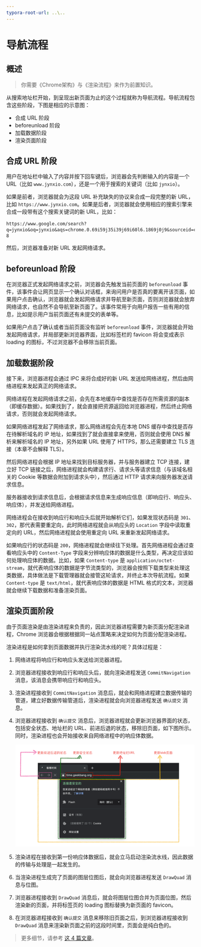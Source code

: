 ```yaml
---
typora-root-url: ..\..
---
```


# 导航流程

## 概述

> 你需要《Chrome架构》与《渲染流程》来作为前置知识。

从搜索地址栏开始，到呈现出新页面为止的这个过程就称为导航流程。导航流程包含这些阶段，下图是相应的示意图：

- 合成 URL 阶段
- beforeunload 阶段
- 加载数据阶段
- 渲染页面阶段

## 合成 URL 阶段

用户在地址栏中输入了内容并按下回车键后，浏览器会先判断输入的内容是一个 URL（比如 `www.jynxio.com`），还是一个用于搜索的关键词（比如 `jynxio`）。

如果是前者，浏览器就会为这段 URL 补充缺失的协议来合成一段完整的新 URL，比如 `https://www.jynxio.com`。如果是后者，浏览器就会使用相应的搜索引擎来合成一段带有这个搜索关键词的新 URL，比如：

```
https://www.google.com/search?q=jynxio&oq=jynxio&aqs=chrome.0.69i59j35i39j69i60l6.1869j0j9&sourceid=chrome&ie=UTF-8
```

然后，浏览器准备对新 URL 发起网络请求。

## beforeunload 阶段

在浏览器正式发起网络请求之前，浏览器会先触发当前页面的 `beforeunload` 事件，该事件会让网页显示一个确认对话框，来询问用户是否真的要离开该页面，如果用户点击确认，浏览器就会发起网络请求并导航至新页面，否则浏览器就会放弃网络请求，也自然不会导航至新页面了。该事件常用于向用户报告一些有用的信息，比如提示用户当前页面还有未提交的表单等。

如果用户点击了确认或者当前页面没有监听 `beforeunload` 事件，浏览器就会开始发起网络请求，并局部更新浏览器界面，比如标签栏的 favicon 将会变成表示 loading 的图标，不过浏览器不会移除当前页面。

## 加载数据阶段

接下来，浏览器进程会通过 IPC 来将合成好的新 URL 发送给网络进程，然后由网络进程来发起真正的网络请求。

网络进程在发起网络请求之前，会先在本地缓存中查找是否存在所需资源的副本（即缓存数据）。如果找到了，就会直接把资源返回给浏览器进程，然后终止网络请求，否则就会发起网络请求。

如果网络进程发起了网络请求，那么网络进程会先在本地 DNS 缓存中查找是否存在待解析域名的 IP 地址，如果找到了就会直接拿来使用，否则就会使用 DNS 解析来解析域名的 IP 地址，另外如果 URL 使用了 HTTPS，那么还需要建立 TLS 连接（本章不会解释 TLS）。

然后网络进程会根据 IP 地址来找到目标服务器，并与服务器建立 TCP 连接，建立好 TCP 链接之后，网络进程就会构建请求行、请求头等请求信息（与该域名相关的 Cookie 等数据会附加到请求头中），然后通过 HTTP 请求来向服务器发送请求信息。

服务器接收到请求信息后，会根据请求信息来生成响应信息（即响应行、响应头、响应体），并发送给网络进程。

网络进程会在接收到响应行和响应头后就开始解析它们，如果发现状态码是 `301`、`302`，那代表需要重定向，此时网络进程就会从响应头的 `Location` 字段中读取重定向的 URL，然后网络进程就会使用重定向 URL 来重新发起网络请求。

如果响应行的状态码是 `200`，网络进程就会继续往下处理。首先网络进程会通过查看响应头中的 `Content-Type` 字段来分辨响应体的数据是什么类型，再决定应该如何处理响应体的数据。比如，如果 `Content-type` 是 `application/octet-stream`，就代表响应体的数据是字节流类型的，浏览器会按照下载类型来处理这类数据，具体做法是下载管理器就会接管这轮请求，并终止本次导航流程。如果 `Content-type` 是 `text/html`，就代表响应体的数据是 HTML 格式的文本，浏览器就会继续下载数据和准备渲染页面。

## 渲染页面阶段

由于页面渲染是由渲染进程来负责的，因此浏览器进程需要为新页面分配渲染进程，Chrome 浏览器会根据根据同一站点策略来决定如何为页面分配渲染进程。

渲染进程是如何拿到页面数据并执行渲染流水线的呢？具体过程是：

1. 网络进程将响应行和响应头发送给浏览器进程。

2. 浏览器进程接收到响应行和响应头后，就向渲染进程发送 `CommitNavigation` 消息，该消息会携带响应行和响应头。

3. 渲染进程接收到 `CommitNavigation` 消息后，就会和网络进程建立数据传输的管道，建立好数据传输管道后，渲染进程就会向浏览器进程发送 `确认提交` 消息。

4. 浏览器进程接收到 `确认提交` 消息后，浏览器进程就会更新浏览器界面的状态，包括安全状态、地址栏的 URL、前进后退的状态，移除旧页面，如下图所示。同时，渲染进程也会开始接收来自网络进程中的响应体数据。

   ![确认提交](/static/image/markdown/browser/confirm-submission.png)

5. 渲染进程在接收到第一份响应体数据后，就会立马启动渲染流水线，因此数据的传输与处理是一起发生的。

6. 当渲染进程生成完了页面的图层位图后，就会向浏览器进程发送 `DrawQuad` 消息与位图。

7. 浏览器进程接收到 `DrawQuad` 消息后，就会将图层位图合并为页面位图，然后渲染新的页面，并将标签页的 loading 图标替换为新页面的 favicon。

8. 在浏览器进程接收到 `确认提交` 消息来移除旧页面之后，到浏览器进程接收到 `DrawQuad` 消息来渲染新页面之前的这段时间里，页面会是纯白色的。

> 更多细节，请参考 [这 4 篇文章](https://developer.chrome.com/blog/inside-browser-part1/)。
